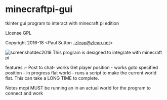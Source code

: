 # minecraftpi-gui
tkinter gui program to interact with minecraft pi edition

License GPL

Copyright 2016-18  <Paul Sutton -zleap@zleap.net>

![screenshotdec2018](https://github.com/zleap/minecraftpi-gui/blob/master/minecraftpi-gui-dec2018.png)
This program is designed to integrate with minecraft pi

features :-
Post to chat- works
Get player position - works
goto specified position - in progress
flat world - runs a script to make the current world flat.  This can take a LONG TIME to complete.

Notes mcpi MUST be running an in an actual world for the program to connect and work

<!--stackedit_data:
eyJoaXN0b3J5IjpbNzE2NzAwOTk1XX0=
-->